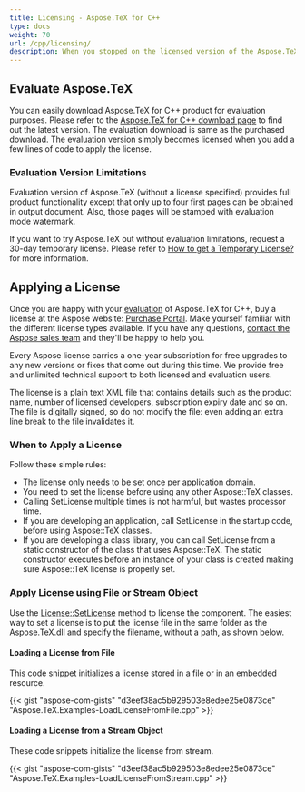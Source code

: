 ```yaml
---
title: Licensing - Aspose.TeX for C++
type: docs
weight: 70
url: /cpp/licensing/
description: When you stopped on the licensed version of the Aspose.TeX API solution for C++ here you find out how to apply the license.
---
```


## **Evaluate Aspose.TeX**
You can easily download Aspose.TeX for C++ product for evaluation purposes. Please refer to the [Aspose.TeX for C++ download page](https://www.nuget.org/packages/Aspose.TeX.Cpp/) to find out the latest version. The evaluation download is same as the purchased download. The evaluation version simply becomes licensed when you add a few lines of code to apply the license.

### **Evaluation Version Limitations**
Evaluation version of Aspose.TeX (without a license specified) provides full product functionality except that only up to four first pages can be obtained in output document. Also, those pages will be stamped with evaluation mode watermark.

If you want to try Aspose.TeX out without evaluation limitations, request a 30-day temporary license. Please refer to [How to get a Temporary License?](https://purchase.aspose.com/temporary-license) for more information.

## **Applying a License**
Once you are happy with your [evaluation]() of Aspose.TeX for C++, buy a license at the Aspose website: [Purchase Portal](http://www.aspose.com/purchase/default.aspx). Make yourself familiar with the different license types available. If you have any questions, [contact the Aspose sales team](http://www.aspose.com/corporate/contact/default.aspx) and they'll be happy to help you.

Every Aspose license carries a one-year subscription for free upgrades to any new versions or fixes that come out during this time. We provide free and unlimited technical support to both licensed and evaluation users.

The license is a plain text XML file that contains details such as the product name, number of licensed developers, subscription expiry date and so on. The file is digitally signed, so do not modify the file: even adding an extra line break to the file invalidates it.
### **When to Apply a License**
Follow these simple rules:

- The license only needs to be set once per application domain.
- You need to set the license before using any other Aspose::TeX classes.
- Calling SetLicense multiple times is not harmful, but wastes processor time.
- If you are developing an application, call SetLicense in the startup code, before using Aspose::TeX classes.
- If you are developing a class library, you can call SetLicense from a static constructor of the class that uses Aspose::TeX. The static constructor executes before an instance of your class is created making sure Aspose::TeX license is properly set.
### **Apply License using File or Stream Object**
Use the [License::SetLicense](https://apireference.aspose.com/tex/cpp/aspose.tex/license/) method to license the component. The easiest way to set a license is to put the license file in the same folder as the Aspose.TeX.dll and specify the filename, without a path, as shown below.
#### **Loading a License from File**
This code snippet initializes a license stored in a file or in an embedded resource.

{{< gist "aspose-com-gists" "d3eef38ac5b929503e8edee25e0873ce" "Aspose.TeX.Examples-LoadLicenseFromFile.cpp" >}}
#### **Loading a License from a Stream Object**
These code snippets initialize the license from stream.

{{< gist "aspose-com-gists" "d3eef38ac5b929503e8edee25e0873ce" "Aspose.TeX.Examples-LoadLicenseFromStream.cpp" >}}
